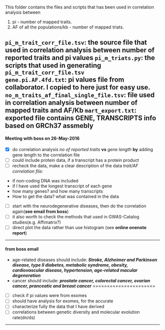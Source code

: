 This folder contains the files and scripts that has been used in correlation analysis between
1. pi - number of mapped traits.  
2. AF of all the populations/kb - number of mapped triats.   

`pi_m_trait_corr_file.tsv`: the source file that used in correlation analysis between number of reported traits and pi values
`pi_m_triats.py`: the scripts that used in generating `pi_m_trait_corr_file.tsv`  
`gene.pi.AF.4fd.txt`: pi values file from collaborator. I copied to here just for easy use.
`no_m_traits_af_final_single_file.tsv`: file used in correlation analysis between number of   mapped traits and AF/Kb
`mart_export.txt`: exported file contains GENE, TRANSCRIPTS info based on GRCh37 assmebly  
------------------------------------------
#### Meeting with boss on 26-May-2016  
- [x] do correlation analysis *no of reported traits* **vs** *gene length* **by** adding gene length to the correlation file
- [ ] could include protein data, if a transcript has a protein product
- [ ] recheck the data, make a clear description of the data *trait/AF correlation file*:
- if non-coding DNA was included
- if I have used the longest transcript of each gene  
- how many genes? and how many transcripts  
- How to get the data? what was contained in the data    
- [ ] start with the neurodegenerative diseases, then do the correlation again(**see email from boss**)
- [ ] it also worth to check the methods that used in GWAS-Catalog studies(e.g. Affimatrix?)
- [ ] direct plot the data rather than use histogram (see **online onenote report**)
-----------------------------------------
#### from boss email
- age-related diseases should include: ***Stroke, Alzheimer and Parkinson disease, type II diabetes, metabolic syndrome, obesity, cardiovascular disease, hypertension, age-related macular degeneration***
- cancer should include: ***prostate cancer, colorectal cancer, ovarian cancer, pranceatic and breast cancer***
======================
- [ ] check if pi values were from exomes
- [ ] should have analysis for exomes, for the accurate
- [ ] characterize fully the data that I have derived
- [ ] correlations between genetic diversity and molecular evolution rate(dn/ds)
--------

